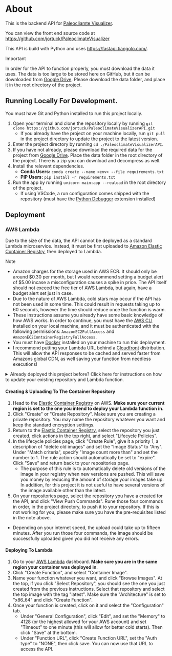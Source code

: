 # About

This is the backend API for [Paleocliamte Visualizer](https://pv.jortuck.com).

You can view the front end source code at https://github.com/jortuck/PaleoclimateVisualizer

This API is build with Python and uses https://fastapi.tiangolo.com/.
> [!IMPORTANT]
> In order for the API to function properly, you must download the data it uses.
> The data is too large to be stored here on GitHub, but it can be downloaded from
[Google Drive](https://drive.google.com/drive/folders/1dW1CAt7yPliFiW7rz336NKfsXivgc8Nz?usp=sharing).
> Please download the data folder, and place it in the root directory of the project.

## Running Locally For Development.

You must have Git and Python installed to run this project locally.

1. Open your terminal and clone the repository locally by running
   `git clone https://github.com/jortuck/PaleoclimateVisualizerAPI.git`
    - If you already have the project on your machine locally, run `git pull` in the project
      directory
      to update the project to the latest version.
2. Enter the project directory by running `cd ./PaleoclimateVisualizerAPI`.
3. If you have not already, please download the required data for the project
   from [Google Drive](https://drive.google.com/drive/folders/1dW1CAt7yPliFiW7rz336NKfsXivgc8Nz?usp=sharing).
   Place the data folder in the root directory of the project. There is a zip you can download and
   decompress as well.
4. Install the relevant dependencies.
    - **Conda Users:** `conda create --name <env> --file requirements.txt`
    - **PIP Users:** `pip install -r requirements.txt`
5. Run the app by running `uvicorn main:app --reaload` in the root directory of the project.
    - If using VSCode, a run configuration comes shipped with the repository (must have
      the [Python Debugger](https://marketplace.visualstudio.com/items?itemName=ms-python.debugpy)
      extension installed)

## Deployment

### AWS Lambda

Due to the size of the data, the API cannot be deployed as a standard Lambda microservice. Instead,
it must be first uploaded to [Amazon Elastic Container Registry](https://aws.amazon.com/ecr/), then
deployed to Lambda.

> [!NOTE]
> - Amazon charges for the storage used in AWS ECR. It should only be
    around \$0.30 per month, but I would 
    recommend setting a budget alert of \$5.00 incase a misconfiguration causes a spike in price.
    The API itself
    should not exceed the free tier of AWS Lambda, but again, have a budget alert set just in
    case.
> - Due to the nature of AWS Lambda, cold stars may occur if the API has not been used in some time.
    This could result in requests taking up to 60 seconds, however the time should reduce once the function is warm.
> - These instructions assume you already have some basic knowledge of how AWS works. In order to continue,
>   you must have the [AWS CLI](https://aws.amazon.com/cli/) installed on your local machine, and it must be 
>   authenticated with the following permissions: `AmazonEC2FullAccess` and `AmazonEC2ContainerRegistryFullAccess`.
> - You must have [Docker](https://www.docker.com/) installed on your machine to run this deployment.
> - I recommend putting your Lambda URL behind a [Cloudfront](https://aws.amazon.com/cloudfront/) distribution. 
> This will allow the API responses to be cached and served faster from Amazons global CDN, as well saving your function from needless executions! 

<details>
<summary>Already deployed this project before? Click here for instructions on how to update your existing repository and Lambda function.</summary>

This is a dropdown with text!
1. Head to the [Elastic Container Registry](https://console.aws.amazon.com/ecr/private-registry/repositories) on AWS.
2. On your repositories page, select the repository you have a created for the API, and click "View Push Commands".
Rune those four commands in order, in the project directory, to push it to your repository. If this is not working for you,
please make sure you have the pre-requisites listed in the note above. 
    - Depending on your internet speed, the upload could take up to fifteen minutes. After you run those four commands,
the image should be successfully uploaded given you did not receive any errors.
3. Go to your [AWS Lambda](https://console.aws.amazon.com/lambda/home) dashboard and open your function.
4. Underneath the "Image" tab, click the button that says "Deploy New Image", then click "Browse Images", then select
the latest one from your repository. Click "Save" and it should automatically update the function. 
</details>

#### Creating & Uploading To The Container Repository
1. Head to the [Elastic Container Registry](https://console.aws.amazon.com/ecr/private-registry/repositories) on AWS.
**Make sure your current region is set to the one you intend to deploy your Lambda function in.**
2. Click "Create" or "Create Repository". Make sure you are creating a private repository. You may
name the repository whatever you want and keep the standard encryption settings.
3. Return to the [Elastic Container Registry](https://console.aws.amazon.com/ecr/private-registry/repositories), select
the repository you just created, click actions in the top right, and select "Lifecycle Policies".
4. In the lifecycle policies page, click "Create Rule", give it a priority 1, a description of "delete old images"
and set the "Image Status" to "Any". Under "Match criteria", specify "Image count more than" and set the number to 1.
The rule action should automatically be set to "expire". Click "Save" and return back to your repositories page.
    - The purpose of this rule is to automatically delete old versions of the image in your registry when new versions are pushed.
   This will save you money by reducing the amount of storage your images take up. In addition, for this project it is not useful 
   to have several versions of the image available other than the latest.
5. On your repositories page, select the repository you have a created for the API, and click "View Push Commands".
Rune those four commands in order, in the project directory, to push it to your repository. If this is not working for you,
please make sure you have the pre-requisites listed in the note above. 
 - Depending on your internet speed, the upload could take up to fifteen minutes. After you run those four commands,
the image should be successfully uploaded given you did not receive any errors.

#### Deploying To Lambda
1. Go to your [AWS Lambda](https://console.aws.amazon.com/lambda/home) dashboard. **Make sure you are in
the same region your container was deployed in**. 
2. Click "Create Function", and select "Container Image".
3. Name your function whatever you want, and click "Browse Images". At the top, if you click "Select Repository",
you should see the one you just created from the previous instructions. Select that repository and select the top 
image with the tag "latest". Make sure the "Architecture" is set to "x86_64" and click "Create Function".
4. Once your function is created, click on it and select the "Configuration" tab. 
    - Under "General Configuration", click "Edit", and set the "Memory" to 4128 (or the highest allowed for your AWS account)
and set "Timeout" to one minute (this will allow for better cold starts). Then click "Save" at the bottom.
    - Under "Function URL", click "Create Function URL", set the "Auth type" to "NONE", then click save. You can now use
that URL to access the API.



